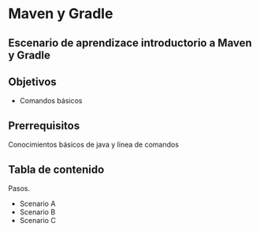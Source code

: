 # Maven y Gradle

## Escenario de aprendizace introductorio a Maven y Gradle

## Objetivos

- Comandos básicos

## Prerrequisitos

Conocimientos básicos de java y linea de comandos

## Tabla de contenido

Pasos.

- Scenario A
- Scenario B
- Scenario C


